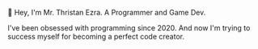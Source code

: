 👋 Hey, I'm Mr. Thristan Ezra. A Programmer and Game Dev.

I've been obsessed with programming since 2020. And now I'm trying to success myself for becoming a perfect code creator.

<!---
mrthristanezra/mrthristanezra is a ✨ special ✨ repository because its `README.md` (this file) appears on your GitHub profile.
You can click the Preview link to take a look at your changes.
--->
